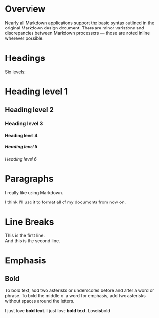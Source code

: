# Overview
Nearly all Markdown applications support the basic syntax outlined in the original Markdown design document. There are minor variations and discrepancies between Markdown processors — those are noted inline wherever possible.

# Headings
Six levels:

# Heading level 1
## Heading level 2
### Heading level 3
#### Heading level 4
##### Heading level 5
###### Heading level 6

# Paragraphs
I really like using Markdown.

I think I'll use it to format all of my documents from now on.

# Line Breaks
This is the first line.  
And this is the second line.

# Emphasis
## Bold
To bold text, add two asterisks or underscores before and after a word or phrase. To bold the middle of a word for emphasis, add two asterisks without spaces around the letters.

I just love **bold text**.
I just love __bold text__.
Love**is**bold


